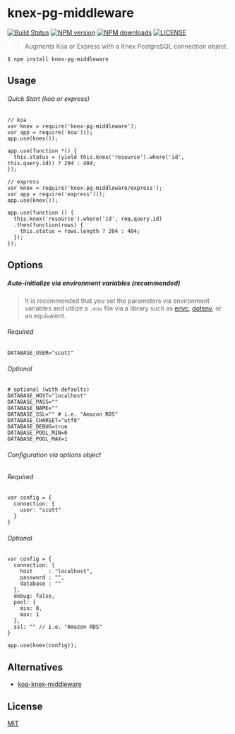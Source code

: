 # knex-pg-middleware

[![Build Status](http://img.shields.io/travis/wilmoore/knex-pg-middleware.svg)](https://travis-ci.org/wilmoore/knex-pg-middleware) [![NPM version](http://img.shields.io/npm/v/knex-pg-middleware.svg)](https://www.npmjs.org/package/knex-pg-middleware) [![NPM downloads](http://img.shields.io/npm/dm/knex-pg-middleware.svg)](https://www.npmjs.org/package/knex-pg-middleware) [![LICENSE](http://img.shields.io/npm/l/knex-pg-middleware.svg)](license)

> Augments Koa or Express with a Knex PostgreSQL connection object.

    $ npm install knex-pg-middleware

## Usage

###### Quick Start (koa or express)

    // koa
    var knex = require('knex-pg-middleware');
    var app = require('koa')();
    app.use(knex());

    app.use(function *() {
      this.status = (yield this.knex('resource').where('id', this.query.id)) ? 204 : 404;
    });

    // express
    var knex = require('knex-pg-middleware/express');
    var app = require('express')();
    app.use(knex());

    app.use(function () {
      this.knex('resource').where('id', req.query.id)
      .then(function(rows) {
        this.status = rows.length ? 204 : 404;
      });
    });

## Options

##### Auto-initialize via environment variables (recommended)

> It is recommended that you set the parameters via environment variables and utilize a `.env` file via a library such as [envc], [dotenv], or an equivalent.

###### Required

    DATABASE_USER="scott"

###### Optional

    # optional (with defaults)
    DATABASE_HOST="localhost"
    DATABASE_PASS=""
    DATABASE_NAME=""
    DATABASE_SSL="" # i.e. "Amazon RDS"
    DATABASE_CHARSET="utf8"
    DATABASE_DEBUG=true
    DATABASE_POOL_MIN=0
    DATABASE_POOL_MAX=1

###### Configuration via options object

###### Required

    var config = {
      connection: {
        user: "scott"
      }
    }

###### Optional

    var config = {
      connection: {
        host     : "localhost",
        password : "",
        database : ""
      },
      debug: false,
      pool: {
        min: 0,
        max: 1
      },
      ssl: "" // i.e. "Amazon RDS"
    }

    app.use(knex(config));

## Alternatives

- [koa-knex-middleware]

## License

  [MIT](license)

[koa-knex-middleware]: https://www.npmjs.org/package/koa-knex
[envc]: https://www.npmjs.org/package/envc
[dotenv]: https://www.npmjs.org/package/dotenv

